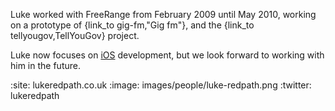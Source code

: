 Luke worked with FreeRange from February 2009 until May 2010, working on a prototype of {link_to gig-fm,"Gig fm"}, and the {link\_to tellyougov,TellYouGov} project.

Luke now focuses on [iOS][] development, but we look forward to working with him in the future.

[iOS]: http://developer.apple.com/

:site: lukeredpath.co.uk
:image: images/people/luke-redpath.png
:twitter: lukeredpath